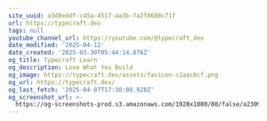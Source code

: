 ```yaml
---
site_uuid: a3d8eddf-c45a-4517-aa3b-fa2f8688c71f
url: https://typecraft.dev
tags: null
youtube_channel_url: https://youtube.com/@typecraft_dev
date_modified: '2025-04-12'
date_created: '2025-03-30T05:44:14.876Z'
og_title: Typecraft Learn
og_description: Love What You Build
og_image: https://typecraft.dev/assets/favicon-c1aac6cf.png
og_url: https://typecraft.dev/
og_last_fetch: '2025-04-07T17:38:08.928Z'
og_screenshot_url: >-
  https://og-screenshots-prod.s3.amazonaws.com/1920x1080/80/false/a2309e8d78d9b01a37a1e81aa98b0aafaa50f266283be894f9ff425b2c99a817.jpeg
---
```





